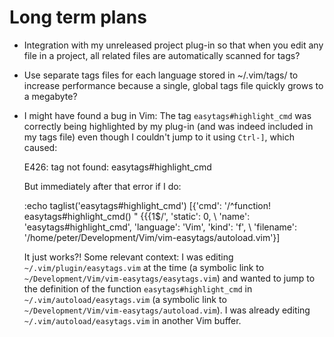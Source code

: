 # Long term plans

 * Integration with my unreleased project plug-in so that when you edit any
   file in a project, all related files are automatically scanned for tags?

 * Use separate tags files for each language stored in ~/.vim/tags/ to increase
   performance because a single, global tags file quickly grows to a megabyte?

 * I might have found a bug in Vim: The tag `easytags#highlight_cmd` was
   correctly being highlighted by my plug-in (and was indeed included in my
   tags file) even though I couldn't jump to it using `Ctrl-]`, which caused:

    E426: tag not found: easytags#highlight_cmd

   But immediately after that error if I do:

    :echo taglist('easytags#highlight_cmd')
    [{'cmd': '/^function! easytags#highlight_cmd() " {{{1$/', 'static': 0,
    \ 'name': 'easytags#highlight_cmd', 'language': 'Vim', 'kind': 'f',
    \ 'filename': '/home/peter/Development/Vim/vim-easytags/autoload.vim'}]

   It just works?! Some relevant context:
   I was editing `~/.vim/plugin/easytags.vim` at the time (a symbolic link to
   `~/Development/Vim/vim-easytags/easytags.vim`) and wanted to jump to the
   definition of the function `easytags#highlight_cmd` in
   `~/.vim/autoload/easytags.vim` (a symbolic link to
   `~/Development/Vim/vim-easytags/autoload.vim`). I was already editing
   `~/.vim/autoload/easytags.vim` in another Vim buffer.
